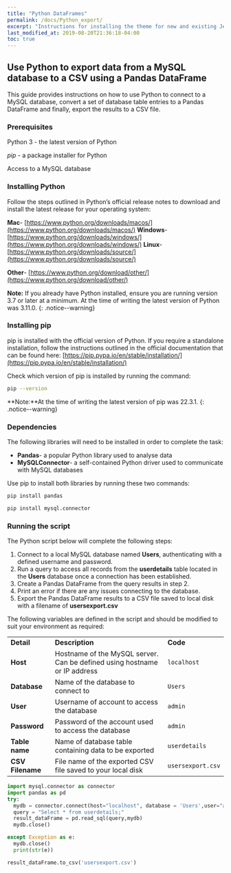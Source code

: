 ```yaml
---
title: "Python DataFrames"
permalink: /docs/Python_export/
excerpt: "Instructions for installing the theme for new and existing Jekyll based sites."
last_modified_at: 2019-08-20T21:36:18-04:00
toc: true
---
```


## **Use Python to export data from a MySQL database to a CSV using a Pandas DataFrame**

This guide provides instructions on how to use Python to connect to a MySQL database, convert a set of database table entries to a Pandas DataFrame and finally, export the results to a CSV file.


### **Prerequisites**

Python 3 - the latest version of Python

_pip_ - a package installer for Python

Access to a MySQL database


### **Installing Python**

Follow the steps outlined in Python’s official release notes to download and install the latest release for your operating system:

**Mac**- [https://www.python.org/downloads/macos/](https://www.python.org/downloads/macos/) 
**Windows**- [https://www.python.org/downloads/windows/](https://www.python.org/downloads/windows/) 
**Linux**- [https://www.python.org/downloads/source/](https://www.python.org/downloads/source/) 

**Other**- [https://www.python.org/download/other/](https://www.python.org/download/other/) 

**Note:** If you already have Python installed, ensure you are running version 3.7 or later at a minimum. At the time of writing the latest version of Python was 3.11.0.
{: .notice--warning}

### **Installing pip**

pip is installed with the official version of Python. If you require a standalone installation, follow the instructions outlined in the official documentation that can be found here: [https://pip.pypa.io/en/stable/installation/](https://pip.pypa.io/en/stable/installation/) 

Check which version of pip is installed by running the command:


```bash
pip --version 
```

**Note:**At the time of writing the latest version of pip was 22.3.1.
{: .notice--warning}

### **Dependencies** 

The following libraries will need to be installed in order to complete the task:

* **Pandas**- a popular Python library used to analyse data
* **MySQLConnector**- a self-contained Python driver used to communicate with MySQL databases

Use pip to install both libraries by running these two commands: 

```bash
pip install pandas

pip install mysql.connector
```

### Running the script

The Python script below will complete the following steps:
1. Connect to a local MySQL database named **Users**, authenticating with a defined username and password.
2. Run a query to access all records from the **userdetails** table located in the **Users** database once a connection has been established. 
3. Create a Pandas DataFrame from the query results in step 2.
4. Print an error if there are any issues connecting to the database.
5. Export the Pandas DataFrame results to a CSV file saved to local disk with a filename of **usersexport.csv** 

The following variables are defined in the script and should be modified to suit your environment as required:


<table>
  <tr>
   <td><strong>Detail</strong>
   </td>
   <td><strong>Description</strong>
   </td>
   <td><strong>Code</strong>
   </td>
  </tr>
  <tr>
   <td><strong>Host</strong>
   </td>
   <td>Hostname of the MySQL server. Can be defined using hostname or IP address
   </td>
   <td><code>localhost</code>
   </td>
  </tr>
  <tr>
   <td><strong>Database</strong>
   </td>
   <td>Name of the database to connect to
   </td>
   <td><code>Users</code>
   </td>
  </tr>
  <tr>
   <td><strong>User</strong>
   </td>
   <td>Username of account to access the database
   </td>
   <td><code>admin</code>
   </td>
  </tr>
  <tr>
   <td><strong>Password</strong>
   </td>
   <td>Password of the account used to access the database
   </td>
   <td><code>admin</code>
   </td>
  </tr>
  <tr>
   <td><strong>Table name</strong>
   </td>
   <td>Name of database table containing data to be exported
   </td>
   <td><code>userdetails</code>
   </td>
  </tr>
  <tr>
   <td><strong>CSV Filename</strong>
   </td>
   <td>File name of the exported CSV file saved to your local disk
   </td>
   <td><code>usersexport.csv</code>
   </td>
  </tr>
</table>

```python
import mysql.connector as connector 
import pandas as pd 
try: 
  mydb = connector.connect(host="localhost", database = 'Users',user="admin",passwd="admin") 
  query = "Select * from userdetails;" 
  result_dataFrame = pd.read_sql(query,mydb) 
  mydb.close() 

except Exception as e: 
  mydb.close() 
  print(str(e))

result_dataFrame.to_csv('usersexport.csv')
```

